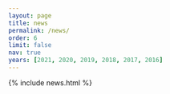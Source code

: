 ```yaml
---
layout: page 
title: news
permalink: /news/
order: 6
limit: false
nav: true
years: [2021, 2020, 2019, 2018, 2017, 2016]
---
```


{% include news.html %}
